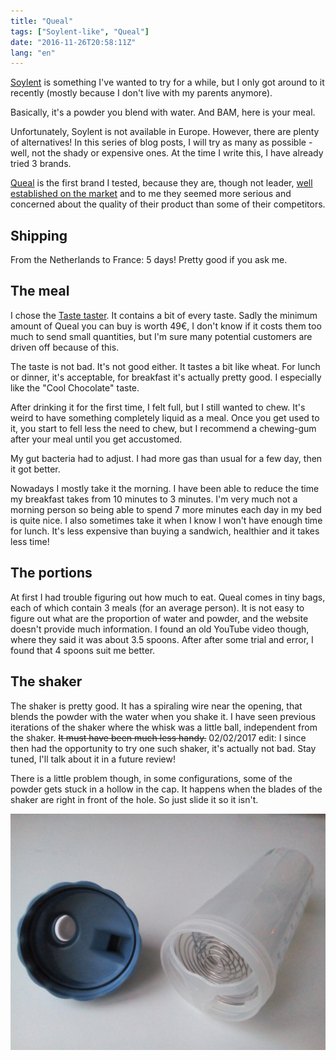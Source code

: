 ```yaml
---
title: "Queal"
tags: ["Soylent-like", "Queal"]
date: "2016-11-26T20:58:11Z"
lang: "en"
---
```


[Soylent](https://en.wikipedia.org/wiki/Soylent_%28food%29) is something I've wanted to try for a while, but I only got around to it recently (mostly because I don't live with my parents anymore).

Basically, it's a powder you blend with water. And BAM, here is your meal.

Unfortunately, Soylent is not available in Europe. However, there are plenty of alternatives!
In this series of blog posts, I will try as many as possible - well, not the shady or expensive ones. At the time I write this, I have already tried 3 brands.

[Queal](https://queal.com/) is the first brand I tested, because they are, though not leader, [well established on the market](https://www.instant.ly/report/5762d6e6e4b077dda75559cb#570150e1e4b01f436648be68) and to me they seemed more serious and concerned about the quality of their product than some of their competitors.

## Shipping

From the Netherlands to France: 5 days! Pretty good if you ask me.

## The meal

I chose the [Taste taster](https://order.queal.com/order/). It contains a bit of every taste.
Sadly the minimum amount of Queal you can buy is worth 49€, I don't know if it costs them too much to send small quantities, but I'm sure many potential customers are driven off because of this.

The taste is not bad. It's not good either. It tastes a bit like wheat.
For lunch or dinner, it's acceptable, for breakfast it's actually pretty good. I especially like the "Cool Chocolate" taste.

After drinking it for the first time, I felt full, but I still wanted to chew. It's weird to have something completely liquid as a meal. Once you get used to it, you start to fell less the need to chew, but I recommend a chewing-gum after your meal until you get accustomed.

My gut bacteria had to adjust. I had more gas than usual for a few day, then it got better.

Nowadays I mostly take it the morning. I have been able to reduce the time my breakfast takes from 10 minutes to 3 minutes. I'm very much not a morning person so being able to spend 7 more minutes each day in my bed is quite nice.
I also sometimes take it when I know I won't have enough time for lunch. It's less expensive than buying a sandwich, healthier and it takes less time!

## The portions

At first I had trouble figuring out how much to eat. Queal comes in tiny bags, each of which contain 3 meals (for an average person).
It is not easy to figure out what are the proportion of water and powder, and the website doesn't provide much information.
I found an old YouTube video though, where they said it was about 3.5 spoons.
After after some trial and error, I found that 4 spoons suit me better.


## The shaker

The shaker is pretty good. It has a spiraling wire near the opening, that blends the powder with the water when you shake it. I have seen previous iterations of the shaker where the whisk was a little ball, independent from the shaker. ~~It must have been much less handy.~~ 02/02/2017 edit: I since then had the opportunity to try one such shaker, it's actually not bad. Stay tuned, I'll talk about it in a future review!

There is a little problem though, in some configurations, some of the powder gets stuck in a hollow in the cap. It happens when the blades of the shaker are right in front of the hole. So just slide it so it isn't.

![Queal shaker](shaker.jpg)
